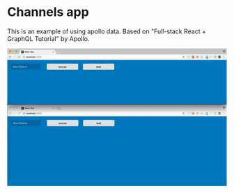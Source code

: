 # Channels app 

This is an example of using apollo data. Based on "Full-stack React + GraphQL Tutorial" by Apollo.

![](preview.gif)
